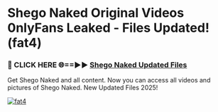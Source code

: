 # Shego Naked Original Videos 0nlyFans Leaked - Files Updated! (fat4)

<h3>🔴 CLICK HERE 🌐==►► <a href="https://tinyurl.com/yckcrads" rel="nofollow">Shego Naked Updated Files</a></h3>

Get Shego Naked and all content. Now you can access all videos and pictures of Shego Naked. New Updated Files 2025!

[![fat4](https://i.imgur.com/hpKpOFt.gif)](https://tinyurl.com/yckcrads)
